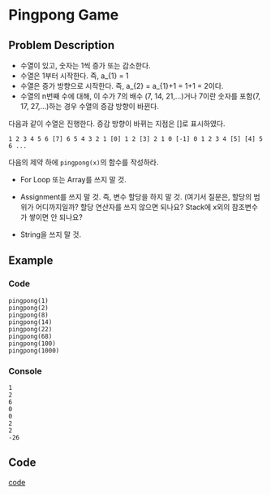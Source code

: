 # Pingpong Game


## Problem Description

- 수열이 있고, 숫자는 1씩 증가 또는 감소한다.
- 수열은 1부터 시작한다. 즉, a_{1} = 1
- 수열은 증가 방향으로 시작한다. 즉, a_{2} = a_{1}+1 = 1+1 = 2이다.
- 수열의 n번째 수에 대해, 이 수가 7의 배수 (7, 14, 21,...)거나 7이란 숫자를 포함(7, 17, 27,...)하는 경우 수열의 증감 방향이 바뀐다.


다음과 같이 수열은 진행한다. 증감 방향이 바뀌는 지점은 []로 표시하였다.

	1 2 3 4 5 6 [7] 6 5 4 3 2 1 [0] 1 2 [3] 2 1 0 [-1] 0 1 2 3 4 [5] [4] 5 6 ...

다음의 제약 하에 `pingpong(x)`의 함수를 작성하라.

- For Loop 또는 Array를 쓰지 말 것.
- Assignment를 쓰지 말 것. 즉, 변수 할당을 하지 말 것. (여기서 질문은, 할당의 범위가 어디까지일까? 할당 연산자를 쓰지 않으면 되나요? Stack에 x외의 참조변수가 쌓이면 안 되나요?

- String을 쓰지 말 것.


## Example

### Code
	pingpong(1)
	pingpong(2)
	pingpong(8)
	pingpong(14)
	pingpong(22)
	pingpong(68)
	pingpong(100)
	pingpong(1000)

### Console
	1
	2
	6
	0
	0
	2
	2
	-26

## Code
[code]()

